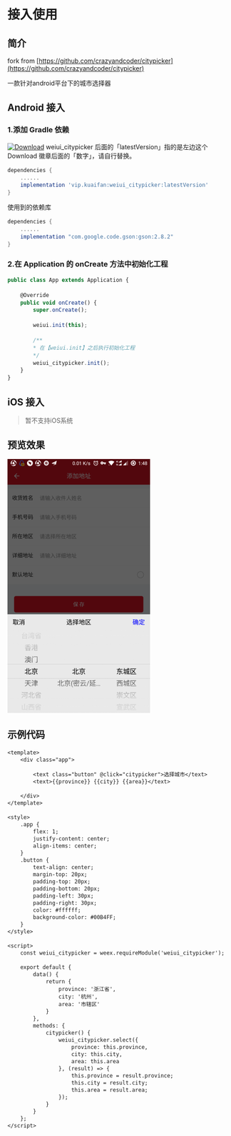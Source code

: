 # 接入使用

## 简介

fork from [https://github.com/crazyandcoder/citypicker](https://github.com/crazyandcoder/citypicker)

一款针对android平台下的城市选择器

## Android 接入

###  1.添加 Gradle 依赖

[![Download](https://api.bintray.com/packages/kuaifan/maven/weiui_citypicker/images/download.svg)](https://bintray.com/kuaifan/maven/weiui_citypicker/_latestVersion) weiui_citypicker 后面的「latestVersion」指的是左边这个 Download 徽章后面的「数字」，请自行替换。

```groovy
dependencies {
    ......
    implementation 'vip.kuaifan:weiui_citypicker:latestVersion'
}
```

使用到的依赖库

```groovy
dependencies {
    ......
    implementation "com.google.code.gson:gson:2.8.2"
}
```

###  2.在 Application 的 onCreate 方法中初始化工程

```js
public class App extends Application {

    @Override
    public void onCreate() {
        super.onCreate();

        weiui.init(this);
        
        /**
        * 在【weiui.init】之后执行初始化工程
        */
        weiui_citypicker.init();
    }
}
```
## iOS 接入
> 暂不支持iOS系统

## 预览效果

![](media/ezgif-4-82378e086c.png)

## 示例代码

```vue
<template>
    <div class="app">

        <text class="button" @click="citypicker">选择城市</text>
        <text>{{province}} {{city}} {{area}}</text>

    </div>
</template>

<style>
    .app {
        flex: 1;
        justify-content: center;
        align-items: center;
    }
    .button {
        text-align: center;
        margin-top: 20px;
        padding-top: 20px;
        padding-bottom: 20px;
        padding-left: 30px;
        padding-right: 30px;
        color: #ffffff;
        background-color: #00B4FF;
    }
</style>

<script>
    const weiui_citypicker = weex.requireModule('weiui_citypicker');

    export default {
        data() {
            return {
                province: '浙江省',
                city: '杭州',
                area: '市辖区'
            }
        },
        methods: {
            citypicker() {
                weiui_citypicker.select({
                    province: this.province,
                    city: this.city,
                    area: this.area
                }, (result) => {
                    this.province = result.province;
                    this.city = result.city;
                    this.area = result.area;
                });
            }
        }
    };
</script>
```
